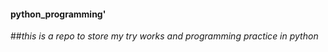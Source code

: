 #### python_programming'
##*this is a repo to store my try works and programming practice in python*

